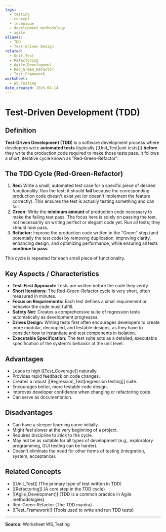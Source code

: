 ```yaml
---
tags:
  - testing
  - concept
  - technique
  - development_methodology
  - agile
aliases:
  - TDD
  - Test-driven Design
related:
  - Unit_Test
  - Refactoring
  - Agile_Development
  - Red_Green_Refactor
  - Test_Framework
worksheet:
  - WS_Testing
date_created: 2025-04-14
---
```

# Test-Driven Development (TDD)

## Definition

**Test-Driven Development (TDD)** is a software development process where developers write **automated tests** (typically [[Unit_Test|unit tests]]) **before** they write the production code required to make those tests pass. It follows a short, iterative cycle known as "Red-Green-Refactor".

## The TDD Cycle (Red-Green-Refactor)

1.  **Red:** Write a small, automated test case for a specific piece of desired functionality. Run the test; it should **fail** because the corresponding production code doesn't exist yet (or doesn't implement the feature correctly). This ensures the test is actually testing something and can fail.
2.  **Green:** Write the **minimum amount** of production code necessary to make the failing test pass. The focus here is solely on passing the test, not necessarily on writing perfect or elegant code yet. Run all tests; they should now pass.
3.  **Refactor:** Improve the production code written in the "Green" step (and potentially the test code) by removing duplication, improving clarity, enhancing design, and optimizing performance, while ensuring all tests **continue to pass**.

This cycle is repeated for each small piece of functionality.

## Key Aspects / Characteristics

- **Test-First Approach:** Tests are written before the code they verify.
- **Short Iterations:** The Red-Green-Refactor cycle is very short, often measured in minutes.
- **Focus on Requirements:** Each test defines a small requirement or behavior the code must fulfill.
- **Safety Net:** Creates a comprehensive suite of regression tests automatically as development progresses.
- **Drives Design:** Writing tests first often encourages developers to create more modular, decoupled, and testable designs, as they have to consider how to instantiate and test components in isolation.
- **Executable Specification:** The test suite acts as a detailed, executable specification of the system's behavior at the unit level.

## Advantages

- Leads to high [[Test_Coverage]] naturally.
- Provides rapid feedback on code changes.
- Creates a robust [[Regression_Test|regression testing]] suite.
- Encourages better, more testable code design.
- Improves developer confidence when changing or refactoring code.
- Can serve as documentation.

## Disadvantages

- Can have a steeper learning curve initially.
- Might feel slower at the very beginning of a project.
- Requires discipline to stick to the cycle.
- May not be as suitable for all types of development (e.g., exploratory programming, GUI testing can be harder).
- Doesn't eliminate the need for other forms of testing (integration, system, acceptance).

## Related Concepts
- [[Unit_Test]] (The primary type of test written in TDD)
- [[Refactoring]] (A core step in the TDD cycle)
- [[Agile_Development]] (TDD is a common practice in Agile methodologies)
- Red-Green-Refactor (The TDD mantra)
- [[Test_Framework]] (Tools used to write and run TDD tests)

---
**Source:** Worksheet WS_Testing